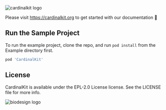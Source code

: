 <img src="https://github.com/CardinalKit/CardinalKit/blob/master/CardinalKit-Web-Assets/header.png?raw=true" alt="cardinalkit logo">


Please visit https://cardinalkit.org to get started with our documentation 🙌

## Run the Sample Project

To run the example project, clone the repo, and run `pod install` from the Example directory first.

```ruby
pod 'CardinalKit'
```

## License

CardinalKit is available under the EPL-2.0 License license. See the LICENSE file for more info.


<img src="https://github.com/CardinalKit/CardinalKit/blob/master/CardinalKit-Web-Assets/footer.png?raw=true" alt="biodesign logo">
